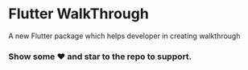 # Flutter WalkThrough

A new Flutter package which helps developer in creating walkthrough

### Show some :heart: and star to the repo to support.


